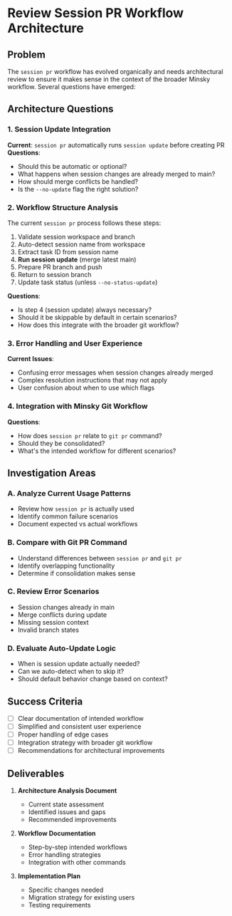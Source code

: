 # Review Session PR Workflow Architecture

## Problem

The `session pr` workflow has evolved organically and needs architectural review to ensure it makes sense in the context of the broader Minsky workflow. Several questions have emerged:

## Architecture Questions

### 1. Session Update Integration

**Current**: `session pr` automatically runs `session update` before creating PR
**Questions**:

- Should this be automatic or optional?
- What happens when session changes are already merged to main?
- How should merge conflicts be handled?
- Is the `--no-update` flag the right solution?

### 2. Workflow Structure Analysis

The current `session pr` process follows these steps:

1. Validate session workspace and branch
2. Auto-detect session name from workspace
3. Extract task ID from session name
4. **Run session update** (merge latest main)
5. Prepare PR branch and push
6. Return to session branch
7. Update task status (unless `--no-status-update`)

**Questions**:

- Is step 4 (session update) always necessary?
- Should it be skippable by default in certain scenarios?
- How does this integrate with the broader git workflow?

### 3. Error Handling and User Experience

**Current Issues**:

- Confusing error messages when session changes already merged
- Complex resolution instructions that may not apply
- User confusion about when to use which flags

### 4. Integration with Minsky Git Workflow

**Questions**:

- How does `session pr` relate to `git pr` command?
- Should they be consolidated?
- What's the intended workflow for different scenarios?

## Investigation Areas

### A. Analyze Current Usage Patterns

- Review how `session pr` is actually used
- Identify common failure scenarios
- Document expected vs actual workflows

### B. Compare with Git PR Command

- Understand differences between `session pr` and `git pr`
- Identify overlapping functionality
- Determine if consolidation makes sense

### C. Review Error Scenarios

- Session changes already in main
- Merge conflicts during update
- Missing session context
- Invalid branch states

### D. Evaluate Auto-Update Logic

- When is session update actually needed?
- Can we auto-detect when to skip it?
- Should default behavior change based on context?

## Success Criteria

- [ ] Clear documentation of intended workflow
- [ ] Simplified and consistent user experience
- [ ] Proper handling of edge cases
- [ ] Integration strategy with broader git workflow
- [ ] Recommendations for architectural improvements

## Deliverables

1. **Architecture Analysis Document**

   - Current state assessment
   - Identified issues and gaps
   - Recommended improvements

2. **Workflow Documentation**

   - Step-by-step intended workflows
   - Error handling strategies
   - Integration with other commands

3. **Implementation Plan**
   - Specific changes needed
   - Migration strategy for existing users
   - Testing requirements
